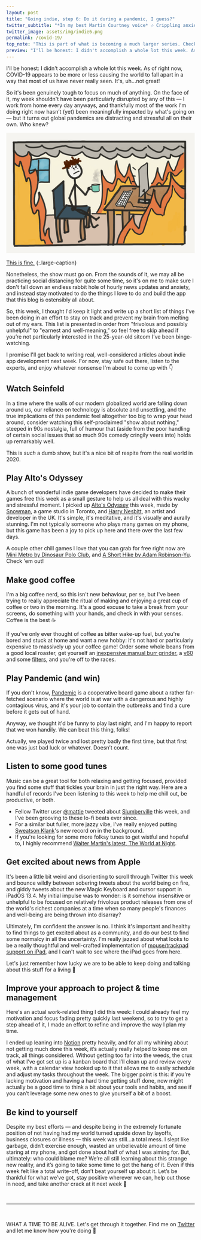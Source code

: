 ```yaml
---
layout: post
title: "Going indie, step 6: Do it during a pandemic, I guess?"
twitter_subtitle: "*In my best Martin Courtney voice* 🎶 Crippling anxiety 🎶"
twitter_image: assets/img/indie6.png
permalink: /covid-19/
top_note: "This is part of what is becoming a much larger series. Check out the <a href=\"https://danielgauthier.me/2020/01/26/indie-intro.html\">introduction</a> if you haven't already!"
preview: "I'll be honest: I didn't accomplish a whole lot this week. As of right now, COVID-19 appears to be more or less causing the world to fall apart in a way that most of us have never really seen. It's, uh...not great!"
---
```


I'll be honest: I didn't accomplish a whole lot this week. As of right now, COVID-19 appears to be more or less causing the world to fall apart in a way that most of us have never really seen. It's, uh...not great!

So it's been genuinely tough to focus on much of anything. On the face of it, my week shouldn't have been particularly disrupted by any of this — I work from home every day anyways, and thankfully most of the work I'm doing right now hasn’t (yet) been meaningfully impacted by what's going on — but it turns out global pandemics are distracting and stressful all on their own. Who knew?

![Trying to do work in a room that's on fire](/assets/img/indie-6.png)

[This is fine.](https://www.theverge.com/2016/5/5/11592622/this-is-fine-meme-comic)
{:.large-caption}

Nonetheless, the show must go on. From the sounds of it, we may all be practicing social distancing for quite some time, so it's on me to make sure I don't fall down an endless rabbit hole of hourly news updates and anxiety, and instead stay motivated to do the things I love to do and build the app that this blog is ostensibly all about.

So, this week, I thought I'd keep it light and write up a short list of things I've been doing in an effort to stay on track and prevent my brain from melting out of my ears. This list is presented in order from "frivolous and possibly unhelpful" to "earnest and well-meaning," so feel free to skip ahead if you’re not particularly interested in the 25-year-old sitcom I’ve been binge-watching. 

I promise I'll get back to writing real, well-considered articles about indie app development next week. For now, stay safe out there, listen to the experts, and enjoy whatever nonsense I'm about to come up with 👇

## Watch Seinfeld

In a time where the walls of our modern globalized world are falling down around us, our reliance on technology is absolute and unsettling, and the true implications of this pandemic feel altogether too big to wrap your head around, consider watching this self-proclaimed "show about nothing," steeped in 90s nostalgia, full of humour that (aside from the poor handling of certain social issues that so much 90s comedy cringily veers into) holds up remarkably well.

This is *such* a dumb show, but it's a nice bit of respite from the real world in 2020.

## Play Alto's Odyssey

A bunch of wonderful indie game developers have decided to make their games free this week as a small gesture to help us all deal with this wacky and stressful moment. I picked up [Alto's Odyssey](http://www.altosodyssey.com) this week, made by [Snowman](https://twitter.com/builtbysnowman), a game studio in Toronto, and [Harry Nesbitt](https://twitter.com/harrynesbitt), an artist and developer in the UK. It's simple, it's meditative, and it's visually and aurally stunning. I'm not typically someone who plays many games on my phone, but this game has been a joy to pick up here and there over the last few days.

A couple other chill games I love that you can grab for free right now are [Mini Metro by Dinosaur Polo Club](https://dinopoloclub.com/games/mini-metro/), and [A Short Hike by Adam Robinson-Yu](http://ashorthike.com). Check 'em out!

## Make good coffee

I'm a big coffee nerd, so this isn't new behaviour, per se, but I've been trying to really appreciate the ritual of making and enjoying a great cup of coffee or two in the morning. It's a good excuse to take a break from your screens, do something with your hands, and check in with your senses. Coffee is the best ☕️

If you've only ever thought of coffee as bitter wake-up fuel, but you're bored and stuck at home and want a new hobby: it's not hard or particularly expensive to massively up your coffee game! Order some whole beans from a good local roaster, get yourself an [inexpensive manual burr grinder](https://www.youtube.com/watch?v=QLEBfom0mhM), a [v60](https://www.amazon.com/Hario-Ceramic-Coffee-Dripper-White/dp/B000P4D5HG/) and some [filters](https://www.amazon.com/Hario-V60-Coffee-Filters-Natural-Tabbed/dp/B001O0R46I/), and you're off to the races.

## Play Pandemic (and win)

If you don't know, [Pandemic](https://www.zmangames.com/en/games/pandemic/) is a cooperative board game about a rather far-fetched scenario where the world is at war with a dangerous and highly contagious virus, and it's your job to contain the outbreaks and find a cure before it gets out of hand. 

Anyway, we thought it'd be funny to play last night, and I'm happy to report that we won handily. We can beat this thing, folks!

Actually, we played twice and lost pretty badly the first time, but that first one was just bad luck or whatever. Doesn’t count.

## Listen to some good tunes

Music can be a great tool for both relaxing and getting focused, provided you find some stuff that tickles your brain in just the right way. Here are a handful of records I've been listening to this week to help me chill out, be productive, or both.

- Fellow Twitter user [@mattie](https://twitter.com/mattie) tweeted about [Slumberville](https://open.spotify.com/artist/2c0SyAUT82Al3gJQ3uezBv?si=dfYj0f8kQliD-C4RPxQvhQ) this week, and I've been grooving to these lo-fi beats ever since.
- For a similar but fuller, more jazzy vibe, I've really enjoyed putting [Sweatson Klank](https://open.spotify.com/artist/6rvxjnXZ3KPlIPZ8IP7wIT?si=DnTJVkroRfuGSszDBkpHpQ)'s new record on in the background.
- If you're looking for some more folksy tunes to get wistful and hopeful to, I highly recommend [Walter Martin's latest, The World at Night](https://open.spotify.com/album/56e3BVWR49BZT5DrWsL4gN?si=hiuTowhKSKSseRPNZ0Ifqg).

## Get excited about news from Apple

It's been a little bit weird and disorienting to scroll through Twitter this week and bounce wildly between sobering tweets about the world being on fire, and giddy tweets about the new Magic Keyboard and cursor support in iPadOS 13.4. My initial impulse was to wonder: is it somehow insensitive or unhelpful to be focused on relatively frivolous product releases from one of the world's richest companies at a time when so many people's finances and well-being are being thrown into disarray?

Ultimately, I'm confident the answer is no. I think it's important and healthy to find things to get excited about as a community, and do our best to find some normalcy in all the uncertainty. I'm really jazzed about what looks to be a really thoughtful and well-crafted implementation of [mouse/trackpad support on iPad](https://www.theverge.com/2020/3/18/21185188/ipad-trackpad-how-to-support-mouse-cursor), and I can't wait to see where the iPad goes from here. 

Let's just remember how lucky we are to be able to keep doing and talking about this stuff for a living 🙂

## Improve your approach to project & time management

Here's an actual work-related thing I did this week: I could already feel my motivation and focus fading pretty quickly last weekend, so to try to get a step ahead of it, I made an effort to refine and improve the way I plan my time.

I ended up leaning into [Notion](https://www.notion.so) pretty heavily, and for all my whining about not getting much done this week, it’s actually really helped to keep me on track, all things considered. Without getting too far into the weeds, the crux of what I’ve got set up is a kanban board that I’ll clean up and review every week, with a calendar view hooked up to it that allows me to easily schedule and adjust my tasks throughout the week. The bigger point is this: if you’re lacking motivation and having a hard time getting stuff done, now might actually be a good time to think a bit about your tools and habits, and see if you can’t leverage some new ones to give yourself a bit of a boost.

## Be kind to yourself

Despite my best efforts — and despite being in the extremely fortunate position of not having had my world turned upside down by layoffs, business closures or illness — this week was still...a total mess. I slept like garbage, didn’t exercise enough, wasted an unbelievable amount of time staring at my phone, and got done about half of what I was aiming for. But, ultimately: who could blame me? We’re all still learning about this strange new reality, and it’s going to take some time to get the hang of it. Even if this week felt like a total write-off, don’t beat yourself up about it. Let’s be thankful for what we’ve got, stay positive wherever we can, help out those in need, and take another crack at it next week 💪

<br/>

---

<br/>

WHAT A TIME TO BE ALIVE. Let's get through it together. Find me on [Twitter](https://twitter.com/danielmgauthier) and let me know how you're doing 🦆
